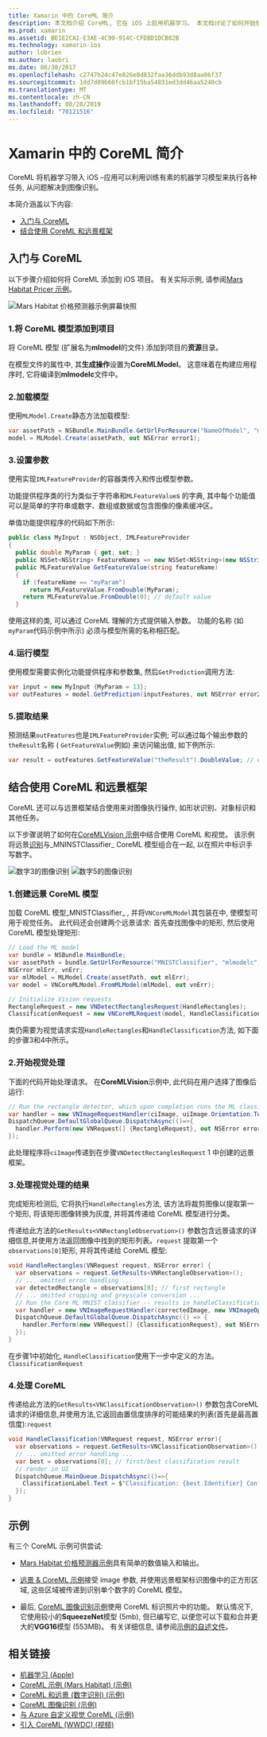 ```yaml
---
title: Xamarin 中的 CoreML 简介
description: 本文档介绍 CoreML, 它在 iOS 上启用机器学习。 本文档讨论了如何开始使用 CoreML, 以及如何将其与远景框架一起使用。
ms.prod: xamarin
ms.assetid: BE1E2CA1-E3AE-4C90-914C-CFDBD1DCB82B
ms.technology: xamarin-ios
author: lobrien
ms.author: laobri
ms.date: 08/30/2017
ms.openlocfilehash: c2747b24c47e826e0d832faa36ddb93d8aa06f37
ms.sourcegitcommit: 1dd7d09b60fcb1bf15ba54831ed3dd46aa5240cb
ms.translationtype: MT
ms.contentlocale: zh-CN
ms.lasthandoff: 08/28/2019
ms.locfileid: "70121516"
---
```

# <a name="introduction-to-coreml-in-xamarinios"></a>Xamarin 中的 CoreML 简介

CoreML 将机器学习带入 iOS –应用可以利用训练有素的机器学习模型来执行各种任务, 从问题解决到图像识别。

本简介涵盖以下内容:

- [入门与 CoreML](#coreml)
- [结合使用 CoreML 和远景框架](#coremlvision)

<a name="coreml" />

## <a name="getting-started-with-coreml"></a>入门与 CoreML

以下步骤介绍如何将 CoreML 添加到 iOS 项目。 有关实际示例, 请参阅[Mars Habitat Pricer 示例](https://docs.microsoft.com/samples/xamarin/ios-samples/ios12-marshabitatcoremltimer/)。

![Mars Habitat 价格预测器示例屏幕快照](coreml-images/marspricer-heading.png)

### <a name="1-add-the-coreml-model-to-the-project"></a>1.将 CoreML 模型添加到项目

将 CoreML 模型 (扩展名为**mlmodel**的文件) 添加到项目的**资源**目录。 

在模型文件的属性中, 其**生成操作**设置为**CoreMLModel**。 这意味着在构建应用程序时, 它将编译到**mlmodelc**文件中。

### <a name="2-load-the-model"></a>2.加载模型

使用`MLModel.Create`静态方法加载模型:

```csharp
var assetPath = NSBundle.MainBundle.GetUrlForResource("NameOfModel", "mlmodelc");
model = MLModel.Create(assetPath, out NSError error1);
```

### <a name="3-set-the-parameters"></a>3.设置参数

使用实现`IMLFeatureProvider`的容器类传入和传出模型参数。

功能提供程序类的行为类似于字符串和`MLFeatureValue`s 的字典, 其中每个功能值可以是简单的字符串或数字、数组或数据或包含图像的像素缓冲区。

单值功能提供程序的代码如下所示:

```csharp
public class MyInput : NSObject, IMLFeatureProvider
{
  public double MyParam { get; set; }
  public NSSet<NSString> FeatureNames => new NSSet<NSString>(new NSString("myParam"));
  public MLFeatureValue GetFeatureValue(string featureName)
  {
    if (featureName == "myParam")
      return MLFeatureValue.FromDouble(MyParam);
    return MLFeatureValue.FromDouble(0); // default value
  }
```

使用这样的类, 可以通过 CoreML 理解的方式提供输入参数。 功能的名称 (如`myParam`代码示例中所示) 必须与模型所需的名称相匹配。

### <a name="4-run-the-model"></a>4.运行模型

使用模型需要实例化功能提供程序和参数集, 然后`GetPrediction`调用方法:

```csharp
var input = new MyInput {MyParam = 13};
var outFeatures = model.GetPrediction(inputFeatures, out NSError error2);
```

### <a name="5-extract-the-results"></a>5.提取结果

预测结果`outFeatures`也是`IMLFeatureProvider`实例; 可以通过每个输出参数的`theResult`名称 ( `GetFeatureValue`例如) 来访问输出值, 如下例所示:

```csharp
var result = outFeatures.GetFeatureValue("theResult").DoubleValue; // eg. 6227020800
```

<a name="coremlvision" />

## <a name="using-coreml-with-the-vision-framework"></a>结合使用 CoreML 和远景框架

CoreML 还可以与远景框架结合使用来对图像执行操作, 如形状识别、对象标识和其他任务。

以下步骤说明了如何在[CoreMLVision 示例](https://docs.microsoft.com/samples/xamarin/ios-samples/ios11-coremlvision)中结合使用 CoreML 和视觉。 该示例将远景[识别](~/ios/platform/introduction-to-ios11/vision.md#rectangles)与_MNINSTClassifier_ CoreML 模型组合在一起, 以在照片中标识手写数字。

![数字3的图像识别](coreml-images/vision3.png) ![数字5的图像识别](coreml-images/vision5.png)

### <a name="1-create-a-vision-coreml-model"></a>1.创建远景 CoreML 模型

加载 CoreML 模型_MNISTClassifier_ , 并将`VNCoreMLModel`其包装在中, 使模型可用于视觉任务。 此代码还会创建两个远景请求: 首先查找图像中的矩形, 然后使用 CoreML 模型处理矩形:

```csharp
// Load the ML model
var bundle = NSBundle.MainBundle;
var assetPath = bundle.GetUrlForResource("MNISTClassifier", "mlmodelc");
NSError mlErr, vnErr;
var mlModel = MLModel.Create(assetPath, out mlErr);
var model = VNCoreMLModel.FromMLModel(mlModel, out vnErr);

// Initialize Vision requests
RectangleRequest = new VNDetectRectanglesRequest(HandleRectangles);
ClassificationRequest = new VNCoreMLRequest(model, HandleClassification);
```

类仍需要为视觉请求实现`HandleRectangles`和`HandleClassification`方法, 如下面的步骤3和4中所示。

### <a name="2-start-the-vision-processing"></a>2.开始视觉处理

下面的代码开始处理请求。 在**CoreMLVision**示例中, 此代码在用户选择了图像后运行:

```csharp
// Run the rectangle detector, which upon completion runs the ML classifier.
var handler = new VNImageRequestHandler(ciImage, uiImage.Orientation.ToCGImagePropertyOrientation(), new VNImageOptions());
DispatchQueue.DefaultGlobalQueue.DispatchAsync(()=>{
  handler.Perform(new VNRequest[] {RectangleRequest}, out NSError error);
});
```

此处理程序将`ciImage`传递到在步骤`VNDetectRectanglesRequest` 1 中创建的远景框架。

### <a name="3-handle-the-results-of-vision-processing"></a>3.处理视觉处理的结果

完成矩形检测后, 它将执行`HandleRectangles`方法, 该方法将裁剪图像以提取第一个矩形, 将该矩形图像转换为灰度, 并将其传递给 CoreML 模型进行分类。

传递给此方法的`GetResults<VNRectangleObservation>()` 参数包含远景请求的详细信息,并使用方法返回图像中找到的矩形列表。`request` 提取第一个`observations[0]`矩形, 并将其传递给 CoreML 模型:

```csharp
void HandleRectangles(VNRequest request, NSError error) {
  var observations = request.GetResults<VNRectangleObservation>();
  // ... omitted error handling ...
  var detectedRectangle = observations[0]; // first rectangle
  // ... omitted cropping and greyscale conversion ...
  // Run the Core ML MNIST classifier -- results in handleClassification method
  var handler = new VNImageRequestHandler(correctedImage, new VNImageOptions());
  DispatchQueue.DefaultGlobalQueue.DispatchAsync(() => {
    handler.Perform(new VNRequest[] {ClassificationRequest}, out NSError err);
  });
}
```

在步骤1中初始化, `HandleClassification`使用下一步中定义的方法。 `ClassificationRequest`

### <a name="4-handle-the-coreml"></a>4.处理 CoreML

传递给此方法的`GetResults<VNClassificationObservation>()` 参数包含CoreML请求的详细信息,并使用方法,它返回由置信度排序的可能结果的列表(首先是最高置信度):`request`

```csharp
void HandleClassification(VNRequest request, NSError error){
  var observations = request.GetResults<VNClassificationObservation>();
  // ... omitted error handling ...
  var best = observations[0]; // first/best classification result
  // render in UI
  DispatchQueue.MainQueue.DispatchAsync(()=>{
    ClassificationLabel.Text = $"Classification: {best.Identifier} Confidence: {best.Confidence * 100f:#.00}%";
  });
}
```

## <a name="samples"></a>示例

有三个 CoreML 示例可供尝试:

- [Mars Habitat 价格预测器示例](https://docs.microsoft.com/samples/xamarin/ios-samples/ios12-marshabitatcoremltimer/)具有简单的数值输入和输出。

- [远景 & CoreML 示例](https://docs.microsoft.com/samples/xamarin/ios-samples/ios11-coremlvision)接受 image 参数, 并使用远景框架标识图像中的正方形区域, 这些区域被传递到识别单个数字的 CoreML 模型。

- 最后, [CoreML 图像识别示例](https://docs.microsoft.com/samples/xamarin/ios-samples/ios11-coremlimagerecognition)使用 CoreML 标识照片中的功能。 默认情况下, 它使用较小的**SqueezeNet**模型 (5mb), 但已编写它, 以便您可以下载和合并更大的**VGG16**模型 (553MB)。 有关详细信息, 请参阅[示例的自述文件](https://github.com/xamarin/ios-samples/blob/master/ios11/CoreMLImageRecognition/CoreMLImageRecognition/README.md)。

## <a name="related-links"></a>相关链接

- [机器学习 (Apple)](https://developer.apple.com/machine-learning/)
- [CoreML 示例 (Mars Habitat) (示例)](https://docs.microsoft.com/samples/xamarin/ios-samples/ios12-marshabitatcoremltimer/)
- [CoreML 和远景 (数字识别) (示例)](https://docs.microsoft.com/samples/xamarin/ios-samples/ios11-coremlvision)
- [CoreML 图像识别 (示例)](https://docs.microsoft.com/samples/xamarin/ios-samples/ios11-coremlimagerecognition)
- [与 Azure 自定义视觉 CoreML (示例)](https://docs.microsoft.com/samples/xamarin/ios-samples/ios11-coremlazuremodel)
- [引入 CoreML (WWDC) (视频)](https://developer.apple.com/videos/play/wwdc2017/703/)
